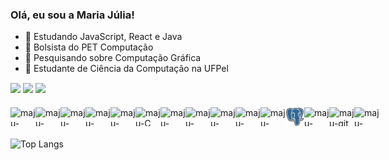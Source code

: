 ### Olá, eu sou a Maria Júlia!

- 🌱 Estudando JavaScript, React e Java
- 🔭 Bolsista do PET Computação
- 💭 Pesquisando sobre Computação Gráfica
- 💬 Estudante de Ciência da Computação na UFPel
<div style="display: inline_block; margin-top:15px">
  <a href="https://majudlorenzoni.github.io/portfolio" target="_blank"><img src="https://img.shields.io/badge/Portfolio-ad130e?style=for-the-badge&logo=todoist&logoColor=white" target="_blank"></a>
  <a href = "mailto:juliamaria892@gmail.com"><img src="https://img.shields.io/badge/-Gmail-%23333?style=for-the-badge&logo=gmail&logoColor=white" target="_blank"></a>
  <a href="https://www.linkedin.com/in/maria-j%C3%BAlia-lorenzoni-b09489230/" target="_blank"><img src="https://img.shields.io/badge/-LinkedIn-%230077B5?style=for-the-badge&logo=linkedin&logoColor=white" target="_blank"></a>
</div>

<div style="display: flex; margin: 20px 0px">
  <img alt="maju-Javascript" height="30" width="40" src="https://cdn.jsdelivr.net/gh/devicons/devicon@latest/icons/javascript/javascript-original.svg" />
  <img alt="maju-HTML" height="30" width="40" src="https://cdn.jsdelivr.net/gh/devicons/devicon@latest/icons/html5/html5-original.svg" />
  <img alt="maju-CSS3"  height="30" width="40" src="https://cdn.jsdelivr.net/gh/devicons/devicon@latest/icons/css3/css3-original.svg" />
  <img  alt="maju-React"  height="30" width="40" src="https://cdn.jsdelivr.net/gh/devicons/devicon@latest/icons/react/react-original.svg" />
  <img alt="maju-Typescript"  height="30" width="40" src="https://cdn.jsdelivr.net/gh/devicons/devicon@latest/icons/typescript/typescript-original.svg" />
  <img alt="maju-C" height="30" width="40" src="https://cdn.jsdelivr.net/gh/devicons/devicon/icons/c/c-original.svg">
  <img alt="maju-CPlusPlus" height="30" width="40" src="https://cdn.jsdelivr.net/gh/devicons/devicon/icons/cplusplus/cplusplus-original.svg">
  <img alt="maju-Csharp" height="30" width="40" src="https://cdn.jsdelivr.net/gh/devicons/devicon/icons/csharp/csharp-original.svg">
  <img alt="maju-Java" height="30" width="40" src="https://cdn.jsdelivr.net/gh/devicons/devicon@latest/icons/java/java-original.svg" />
  <img alt="maju-Ruby" height="30" width="40" src="https://cdn.jsdelivr.net/gh/devicons/devicon@latest/icons/ruby/ruby-original.svg" />
  <img alt="maju-MySQL" height="30" width="40" src="https://cdn.jsdelivr.net/gh/devicons/devicon@latest/icons/mysql/mysql-original-wordmark.svg" />
  <img alt="maju-SQL" height="30" width="40" src="https://raw.githubusercontent.com/devicons/devicon/master/icons/postgresql/postgresql-original.svg">
  <img alt="maju-Figma"  height="30" width="40" src="https://cdn.jsdelivr.net/gh/devicons/devicon@latest/icons/figma/figma-original.svg" />
  <img  alt="maju-git" height="30" width="40" src="https://cdn.jsdelivr.net/gh/devicons/devicon@latest/icons/git/git-original.svg" />
  <img alt="maju-unity"  height="30" width="40" src="https://cdn.jsdelivr.net/gh/devicons/devicon@latest/icons/unity/unity-plain.svg" />

</div>

![Top Langs](https://github-readme-stats-git-masterrstaa-rickstaa.vercel.app/api/top-langs/?username=majudlorenzoni&layout=compact&bg_color=ad130e&border_color=ff2626&title_color=fff8f7&text_color=FFF)
